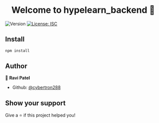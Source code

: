 <h1 align="center">Welcome to hypelearn_backend 👋</h1>
<p>
  <img alt="Version" src="https://img.shields.io/badge/version-1.0.0-blue.svg?cacheSeconds=2592000" />
  <a href="#" target="_blank">
    <img alt="License: ISC" src="https://img.shields.io/badge/License-ISC-yellow.svg" />
  </a>
</p>

## Install

```sh
npm install
```

## Author

👤 **Ravi Patel**

* Github: [@cybertron288](https://github.com/cybertron288)

## Show your support

Give a ⭐️ if this project helped you!

